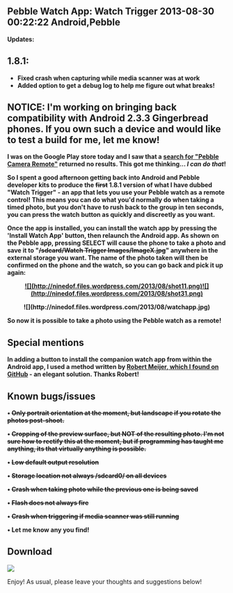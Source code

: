 Pebble Watch App: Watch Trigger
2013-08-30 00:22:22
Android,Pebble
---

<strong>Updates:
## 1.8.1:
- Fixed crash when capturing while media scanner was at work
- Added option to get a debug log to help me figure out what breaks!

## NOTICE: I'm working on bringing back compatibility with Android 2.3.3 Gingerbread phones. If you own such a device and would like to test a build for me, let me know!

I was on the Google Play store today and I saw that a <a title="Search for Pebble Camera Remote on Google Play" href="https://play.google.com/store/search?q=pebble%20camera%20remote&hl=en_GB">search for "Pebble Camera Remote"</a> returned no results. This got me thinking... <em>I can do that</em>!

So I spent a good afternoon getting back into Android and Pebble developer kits to produce the <del>first</del> 1.8.1 version of what I have dubbed "Watch Trigger" - an app that lets you use your Pebble watch as a remote control! This means you can do what you'd normally do when taking a timed photo, but you don't have to rush back to the group in ten seconds, you can press the watch button as quickly and discreetly as you want.

Once the app is installed, you can install the watch app by pressing the 'Install Watch App' button, then relaunch the Android app. As shown on the Pebble app, pressing SELECT will cause the phone to take a photo and save it to "<del>/sdcard/Watch Trigger Images/ImageX.jpg</del>" anywhere in the external storage you want. The name of the photo taken will then be confirmed on the phone and the watch, so you can go back and pick it up again:
<p style="text-align:center;"><a href="http://ninedof.files.wordpress.com/2013/08/shot11.png">![](http://ninedof.files.wordpress.com/2013/08/shot11.png)</a><a href="http://ninedof.files.wordpress.com/2013/08/shot31.png">![](http://ninedof.files.wordpress.com/2013/08/shot31.png)</a></p>
<p style="text-align:center;">![](http://ninedof.files.wordpress.com/2013/08/watchapp.jpg)</p>
So now it is possible to take a photo using the Pebble watch as a remote!

## Special mentions

In adding a button to install the companion watch app from within the Android app, I used a method written by <a title="Install Pebble App" href="https://github.com/SheepWillPrevail/android/blob/a8f51bb6abd8795517aa94bcc3c9f5a0c25eb081/PebbleRSS/src/com/grazz/pebblerss/MainActivity.java#L147">Robert Meijer, which I found on GitHub</a> - an elegant solution. Thanks Robert!

## Known bugs/issues

• <del>Only portrait orientation at the moment, but landscape if you rotate the photos post-shoot.</del>

• <del>Cropping of the preview surface, but <strong>NOT</strong> of the resulting photo. I'm not sure how to rectify this at the moment, but if programming has taught me anything, its that virtually anything is possible.</del>

• <del>Low default output resolution</del>

• <del>Storage location not always /sdcard0/ on all devices</del>

• <del>Crash when taking photo while the previous one is being saved</del>

• <del>Flash does not always fire</del>

• <del>Crash when triggering if media scanner was still running</del>

• Let me know any you find!

## Download</strong><a href="https://play.google.com/store/apps/details?id=com.wordpress.ninedof.watchtrigger">
![](https://developer.android.com/images/brand/en_generic_rgb_wo_60.png)</a>

Enjoy! As usual, please leave your thoughts and suggestions below!
